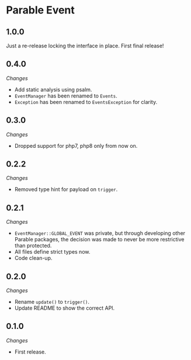 # Parable Event

## 1.0.0

Just a re-release locking the interface in place. First final release!

## 0.4.0

_Changes_
- Add static analysis using psalm.
- `EventManager` has been renamed to `Events`.
- `Exception` has been renamed to `EventsException` for clarity.

## 0.3.0

_Changes_
- Dropped support for php7, php8 only from now on.

## 0.2.2

_Changes_

- Removed type hint for payload on `trigger`.

## 0.2.1

_Changes_

- `EventManager::GLOBAL_EVENT` was private, but through developing other Parable packages, the decision was made to never be more restrictive than protected.
- All files define strict types now.
- Code clean-up.

## 0.2.0

_Changes_

- Rename `update()` to `trigger()`.
- Update README to show the correct API.

## 0.1.0

_Changes_

- First release.
